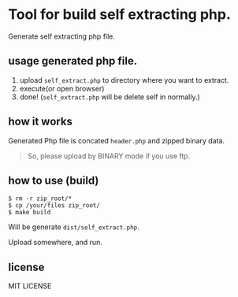 # Tool for build self extracting php.

Generate self extracting php file.

## usage generated php file.

1. upload `self_extract.php` to directory where you want to extract.
2. execute(or open browser)
3. done! (`self_extract.php` will be delete self in normally.)

## how it works

Generated Php file is concated `header.php` and zipped binary data.

> So, please upload by BINARY mode if you use ftp.

## how to use (build)

```
$ rm -r zip_root/*
$ cp /your/files zip_root/
$ make build
```

Will be generate `dist/self_extract.php`.

Upload somewhere, and run.

## license

MIT LICENSE
